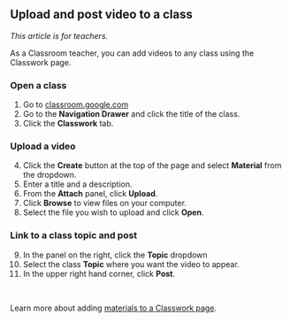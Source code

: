## Upload and post video to a class 
*This article is for teachers.*

As a Classroom teacher, you can add videos to any class using the Classwork page.  

### Open a class
1. Go to [classroom.google.com](https://classroom.google.com/)
2. Go to the **Navigation Drawer** and click the title of the class.
3. Click the **Classwork** tab.

### Upload a video
4. Click the **Create** button at the top of the page and select **Material** from the dropdown.
5. Enter a title and a description.
6. From the **Attach** panel, click **Upload**.
7. Click **Browse** to view files on your computer.
8. Select the file you wish to upload and click **Open**.

### Link to a class topic and post
9. In the panel on the right, click the **Topic** dropdown
10. Select the class **Topic** where you want the video to appear.
11. In the upper right hand corner, click **Post**.  
</br>

Learn more about adding [materials to a Classwork page](https://support.google.com/edu/classroom/answer/9123621?hl=en&co=GENIE.Platform%3DDesktop#zippy=%2Cadd-materials%2Cpost-schedule-or-save-drafted-material).
